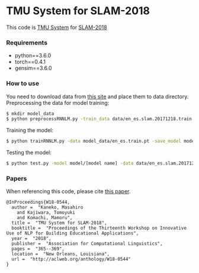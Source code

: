 # TMU System for SLAM-2018
  This code is [TMU System](http://sharedtask.duolingo.com/papers/kaneko.slam18.pdf) for [SLAM-2018](http://sharedtask.duolingo.com/)
### Requirements
  - python==3.6.0
  - torch==0.4.1
  - gensim==3.6.0
### How to use
  You need to download data from [this site](https://dataverse.harvard.edu/dataset.xhtml?persistentId=doi:10.7910/DVN/8SWHNO) and place them to data directory.
  Preprocessing the data for model training:
  ```sh
  $ mkdir model_data
  $ python preprocessRNNLM.py -train_data data/en_es.slam.20171218.train -valid_data en_es.slam.20171218.dev -valid_key en_es.slam.20171218.dev.key -save_data model_data/en_es
  ```
  Training the model:
  ```sh
  $ python trainRNNLM.py -data model_data/en_es.train.pt -save_model model/enes -gpus 0
  ```
  Testing the model:
  ```sh
  $ python test.py -model model/[model name] -data data/en_es.slam.20171218.dev -output enes.pre
  ```
### Papers
  When referencing this code, please cite [this paper](http://sharedtask.duolingo.com/papers/kaneko.slam18.pdf).
  ```
  @InProceedings{W18-0544,
    author =  "Kaneko, Masahiro
      and Kajiwara, Tomoyuki
      and Komachi, Mamoru",
    title =  "TMU System for SLAM-2018",
    booktitle =  "Proceedings of the Thirteenth Workshop on Innovative Use of NLP for Building Educational Applications",
    year =  "2018",
    publisher =  "Association for Computational Linguistics",
    pages =  "365--369",
    location =  "New Orleans, Louisiana",
    url =  "http://aclweb.org/anthology/W18-0544"
  }
  ```
